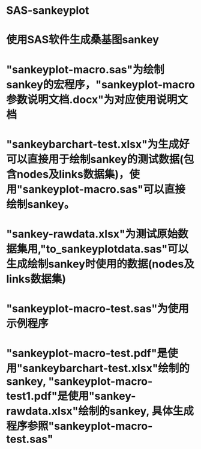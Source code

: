 # SAS-sankeyplot
# 使用SAS软件生成桑基图sankey
# "sankeyplot-macro.sas"为绘制sankey的宏程序，"sankeyplot-macro参数说明文档.docx"为对应使用说明文档
# "sankeybarchart-test.xlsx"为生成好可以直接用于绘制sankey的测试数据(包含nodes及links数据集)，使用"sankeyplot-macro.sas"可以直接绘制sankey。
# "sankey-rawdata.xlsx"为测试原始数据集用,"to_sankeyplotdata.sas"可以生成绘制sankey时使用的数据(nodes及links数据集)
# "sankeyplot-macro-test.sas"为使用示例程序
# "sankeyplot-macro-test.pdf"是使用"sankeybarchart-test.xlsx"绘制的sankey, "sankeyplot-macro-test1.pdf"是使用"sankey-rawdata.xlsx"绘制的sankey, 具体生成程序参照"sankeyplot-macro-test.sas"
